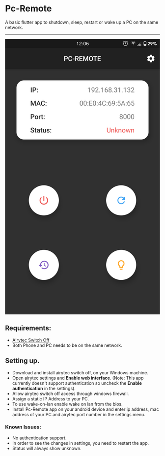 # Pc-Remote

A basic flutter app to shutdown, sleep, restart or wake up a PC on the same network.

---
![image info](./readme_resources/app1.png "App Screenshot")

## Requirements:

- [Airytec Switch Off](http://www.airytec.com/en/switch-off/)
- Both Phone and PC needs to be on the same network.

## Setting up.

- Download and install airytec switch off, on your Windows machine.
- Open airytec settings and **Enable web interface**. (Note: This app currently doesn't support authentication so uncheck the **Enable authentication** in the settings).
- Allow airytec switch off access through windows firewall.
- Assign a static IP Address to your PC.
- To use wake-on-lan enable wake on lan from the bios.
- Install Pc-Remote app on your android device and enter ip address, mac address of your PC and airytec port number in the settings menu.

### Known Issues:

- No authentication support.
- In order to see the changes in settings, you need to restart the app.
- Status will always show unknown.
